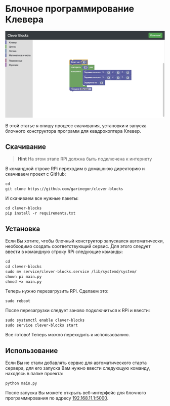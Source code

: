 # Блочное программирование Клевера

<img src="../assets/clever_blocks.jpg">

В этой статье я опишу процесс скачивания, установки и запуска блочного конструктора программ для квадрокоптера Клевер.

## Скачивание

> **Hint** На этом этапе RPi должна быть подключена к интернету

В командной строке RPi переходим в домашнюю директорию и скачиваем проект с GitHub:

```
cd
git clone https://github.com/garinegor/clever-blocks
```

И скачиваем все нужные пакеты:

```
cd clever-blocks
pip install -r requirements.txt  
```

## Установка

Если Вы хотите, чтобы блочный конструктор запускался автоматически, необходимо создать соответствующий сервис. Для этого следует ввести в командную строку RPi следующие команды:

```
cd
cd clever-blocks
sudo mv service/clever-blocks.service /lib/systemd/system/
chown pi main.py 
chmod +x main.py
```

Теперь нужно перезагрузить RPi. Сделаем это:

```
sudo reboot
```

После перезагрузки следует заново подключиться к RPi и ввести:

```
sudo systemctl enable clever-blocks
sudo service clever-blocks start
```

Все готово! Теперь можно переходить к использованию.

## Использование

Если Вы не стали добавлять сервис для автоматического старта сервера, для его запуска Вам нужно ввести следующую команду, находясь в папке проекта:

```
python main.py
```


После запуска Вы можете открыть веб-интерфейс для блочного программирования по адресу [192.168.11.1:5000](192.168.11.1:5000).